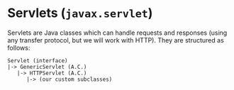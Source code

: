 # Servlets (`javax.servlet`)

Servlets are Java classes which can handle requests and responses (using any
transfer protocol, but we will work with HTTP). They are structured as follows:

```
Servlet (interface)
|-> GenericServlet (A.C.)
   |-> HTTPServlet (A.C.)
      |-> (our custom subclasses)
```
